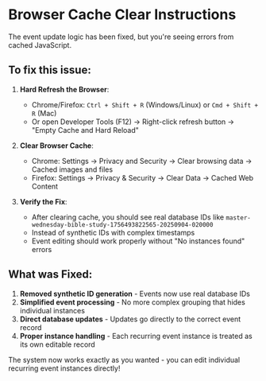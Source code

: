 # Browser Cache Clear Instructions

The event update logic has been fixed, but you're seeing errors from cached JavaScript. 

## To fix this issue:

1. **Hard Refresh the Browser**:
   - Chrome/Firefox: `Ctrl + Shift + R` (Windows/Linux) or `Cmd + Shift + R` (Mac)
   - Or open Developer Tools (F12) → Right-click refresh button → "Empty Cache and Hard Reload"

2. **Clear Browser Cache**:
   - Chrome: Settings → Privacy and Security → Clear browsing data → Cached images and files
   - Firefox: Settings → Privacy & Security → Clear Data → Cached Web Content

3. **Verify the Fix**:
   - After clearing cache, you should see real database IDs like `master-wednesday-bible-study-1756493822565-20250904-020000` 
   - Instead of synthetic IDs with complex timestamps
   - Event editing should work properly without "No instances found" errors

## What was Fixed:

1. **Removed synthetic ID generation** - Events now use real database IDs
2. **Simplified event processing** - No more complex grouping that hides individual instances  
3. **Direct database updates** - Updates go directly to the correct event record
4. **Proper instance handling** - Each recurring event instance is treated as its own editable record

The system now works exactly as you wanted - you can edit individual recurring event instances directly!